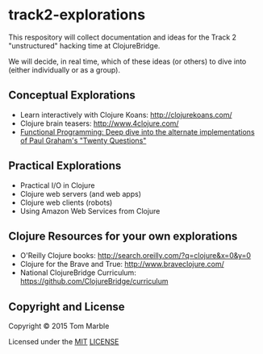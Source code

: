 # track2-explorations

This respository will collect documentation and ideas
for the Track 2 "unstructured" hacking time at ClojureBridge.

We will decide, in real time, which of these ideas (or others) to
dive into (either individually or as a group).

## Conceptual Explorations

* Learn interactively with Clojure Koans: http://clojurekoans.com/
* Clojure brain teasers: http://www.4clojure.com/
* [Functional Programming: Deep dive into the alternate implementations of Paul Graham's "Twenty Questions"](20-questions.md)

## Practical Explorations

* Practical I/O in Clojure
* Clojure web servers (and web apps)
* Clojure web clients (robots)
* Using Amazon Web Services from Clojure

## Clojure Resources for your own explorations

* O'Reilly Clojure books: http://search.oreilly.com/?q=clojure&x=0&y=0
* Clojure for the Brave and True: http://www.braveclojure.com/
* National ClojureBridge Curriculum: https://github.com/ClojureBridge/curriculum


## Copyright and License

Copyright © 2015 Tom Marble

Licensed under the [MIT](http://opensource.org/licenses/MIT) [LICENSE](LICENSE)

